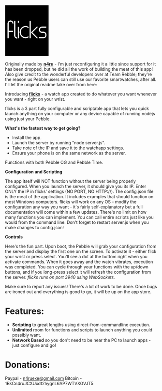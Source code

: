 ![flicks reborn](https://github.com/ExM4china/flicks-reborn/blob/master/settings/flicks.png)

Originally made by **[n4ru](https://github.com/n4ru)** - I'm just reconfiguring it a little since support for it has been dropped, but he did all the work of building the meat of this app! Also give credit to the wonderful developers over at Team Rebble; they're the reason us Pebble users can still use our favorite smartwatches, after all. I'll let the original readme take over from here:

Introducing **[flicks](http://apps.getpebble.com/en_US/application/55d3560c704e4657a3000013)** - a watch app created to do whatever you want whenever you want - right on your wrist. 

flicks is a 3 part fully configurable and scriptable app that lets you quick launch anything on your computer or any device capable of running nodejs using just your Pebble.

**What's the fastest way to get going?**

- Install the app. 
- Launch the server by running "node server.js". 
- Take note of the IP and save it to the watchapp settings. 
- Ensure your phone is on the same network as the server.

Functions with both Pebble OG and Pebble Time.

**Configuration and Scripting**

The app itself will NOT function without the server being properly configured. When you launch the server, it should give you its IP. Enter ONLY the IP in flicks' settings (NO PORT, NO HTTP://).
The config.json file is the meat of the application. It includes examples that should function on most Windows computers. flicks will work on any OS - modify the configuration any way you want - it's fairly self-explanatory but a full documentation will come within a few updates. There's no limit on how many functions you can implement. You can call entire scripts just like you would from the command line. Don't forget to restart server.js when you make changes to config.json!

**Controls**

Here's the fun part. Upon boot, the Pebble will grab your configuration from the server and display the first one on the screen. To activate it - either flick your wrist or press select. You'll see a dot at the bottom right when you activate commands. When it goes away and the watch vibrates, execution was completed. You can cycle through your functions with the up/down buttons, and if you long-press select it will refresh the configuration from the server.
*flicks runs on port 3940 using WebSockets.*

Make sure to report any issues! There's a lot of work to be done.
Once bugs are ironed out and everything is good to go, it will be up on the app store.

Features:
=========
- **Scripting** to great lengths using direct-from-commandline execution.
- **Unlimited** room for functions and scripts to launch anything you could possibly want.
- **Network Based** so you don't need to be near the PC to launch apps - just configure and go!


Donations:
=========

Paypal - n4ruexe@gmail.com
Bitcoin - 1BkCn4ruJCXUxdt2hygnL6AP7WTVXGVJT5
